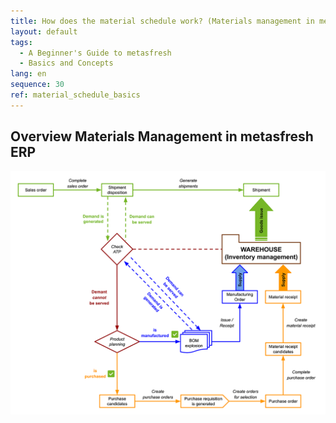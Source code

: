 ```yaml
---
title: How does the material schedule work? (Materials management in metasfresh ERP)
layout: default
tags:
  - A Beginner's Guide to metasfresh
  - Basics and Concepts
lang: en
sequence: 30
ref: material_schedule_basics
---
```


## Overview Materials Management in metasfresh ERP
<kbd><img src="assets/Material_schedule_basics.png" alt="Fig.: Material Schedule Basics (Materials management in metasfresh ERP)"></kbd>
